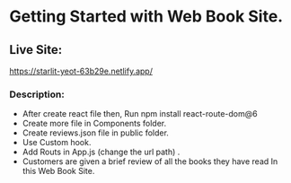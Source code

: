 # Getting Started with Web Book Site.

## Live Site:

https://starlit-yeot-63b29e.netlify.app/

### Description:
* After create react file then, Run npm install react-route-dom@6
* Create more file in Components folder.
* Create reviews.json file in public folder.
* Use Custom hook.
* Add Routs in App.js (change the url path) .
* Customers are given a brief review of all the books they have read In this Web Book Site.

